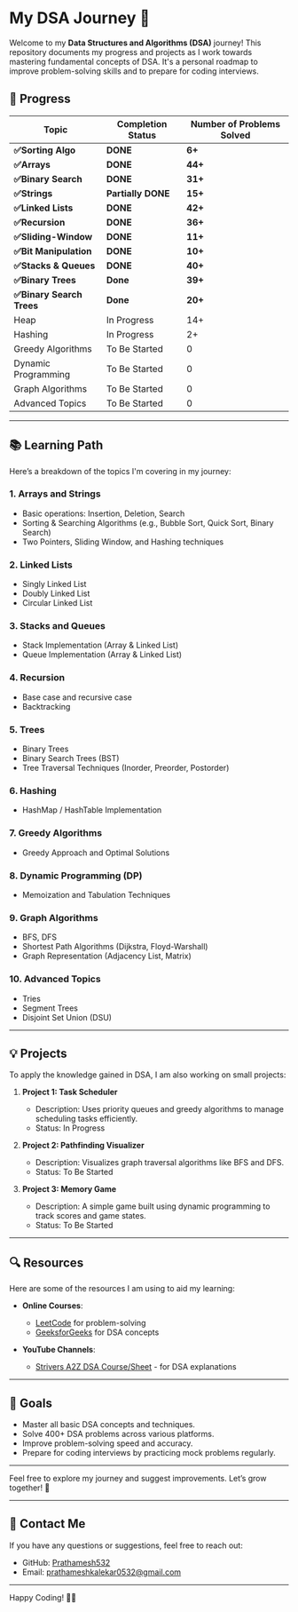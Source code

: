 # My DSA Journey 🚀

Welcome to my **Data Structures and Algorithms (DSA)** journey! This repository documents my progress and projects as I work towards mastering fundamental concepts of DSA. It's a personal roadmap to improve problem-solving skills and to prepare for coding interviews.

## 🚧 Progress

| Topic                     | Completion Status  | Number of Problems Solved |
| ------------------------- | ------------------ | ------------------------- |
| **✅Sorting Algo**        | **DONE**           | **6+**                    |
| **✅Arrays**              | **DONE**           | **44+**                   |
| **✅Binary Search**       | **DONE**           | **31+**                   |
| **✅Strings**             | **Partially DONE** | **15+**                   |
| **✅Linked Lists**        | **DONE**           | **42+**                   |
| **✅Recursion**           | **DONE**           | **36+**                   |
| **✅Sliding-Window**      | **DONE**           | **11+**                   |
| **✅Bit Manipulation**    | **DONE**           | **10+**                   |
| **✅Stacks & Queues**     | **DONE**           | **40+**                   |
| **✅Binary Trees**        | **Done**           | **39+**                   |
| **✅Binary Search Trees** | **Done**           | **20+**                   |
| Heap                      | In Progress        | 14+                        |
| Hashing                   | In Progress        | 2+                        |
| Greedy Algorithms         | To Be Started      | 0                         |
| Dynamic Programming       | To Be Started      | 0                         |
| Graph Algorithms          | To Be Started      | 0                         |
| Advanced Topics           | To Be Started      | 0                         |

---

## 📚 Learning Path

Here’s a breakdown of the topics I'm covering in my journey:

### 1. **Arrays and Strings**

-   Basic operations: Insertion, Deletion, Search
-   Sorting & Searching Algorithms (e.g., Bubble Sort, Quick Sort, Binary Search)
-   Two Pointers, Sliding Window, and Hashing techniques

### 2. **Linked Lists**

-   Singly Linked List
-   Doubly Linked List
-   Circular Linked List

### 3. **Stacks and Queues**

-   Stack Implementation (Array & Linked List)
-   Queue Implementation (Array & Linked List)

### 4. **Recursion**

-   Base case and recursive case
-   Backtracking

### 5. **Trees**

-   Binary Trees
-   Binary Search Trees (BST)
-   Tree Traversal Techniques (Inorder, Preorder, Postorder)

### 6. **Hashing**

-   HashMap / HashTable Implementation

### 7. **Greedy Algorithms**

-   Greedy Approach and Optimal Solutions

### 8. **Dynamic Programming (DP)**

-   Memoization and Tabulation Techniques

### 9. **Graph Algorithms**

-   BFS, DFS
-   Shortest Path Algorithms (Dijkstra, Floyd-Warshall)
-   Graph Representation (Adjacency List, Matrix)

### 10. **Advanced Topics**

-   Tries
-   Segment Trees
-   Disjoint Set Union (DSU)

---

## 💡 Projects

To apply the knowledge gained in DSA, I am also working on small projects:

1. **Project 1: Task Scheduler**

    - Description: Uses priority queues and greedy algorithms to manage scheduling tasks efficiently.
    - Status: In Progress

2. **Project 2: Pathfinding Visualizer**

    - Description: Visualizes graph traversal algorithms like BFS and DFS.
    - Status: To Be Started

3. **Project 3: Memory Game**
    - Description: A simple game built using dynamic programming to track scores and game states.
    - Status: To Be Started

---

## 🔍 Resources

Here are some of the resources I am using to aid my learning:

-   **Online Courses**:

    -   [LeetCode](https://leetcode.com) for problem-solving
    -   [GeeksforGeeks](https://geeksforgeeks.org) for DSA concepts

-   **YouTube Channels**:
    -   [Strivers A2Z DSA Course/Sheet](https://www.youtube.com/@takeUforward) - for DSA explanations

---

## 🎯 Goals

-   Master all basic DSA concepts and techniques.
-   Solve 400+ DSA problems across various platforms.
-   Improve problem-solving speed and accuracy.
-   Prepare for coding interviews by practicing mock problems regularly.

---

Feel free to explore my journey and suggest improvements. Let’s grow together! 💪

---

## 🚀 Contact Me

If you have any questions or suggestions, feel free to reach out:

-   GitHub: [Prathamesh532](https://github.com/Prathamesh532)
-   Email: prathameshkalekar0532@gmail.com

---

Happy Coding! 👨‍💻
